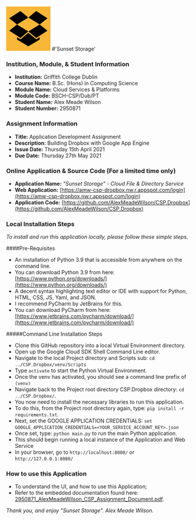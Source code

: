 ![Sunset Storage Logo](static/favicon/favicon.png)
#'Sunset Storage'

### Institution, Module, & Student Information
- **Institution:** Griffith College Dublin
- **Course Name:** B.Sc. (Hons) in Computing Science
- **Module Name:** Cloud Services & Platforms
- **Module Code:** BSCH-CSP/Dub/PT
- **Student Name:** Alex Meade Wilson
- **Student Number:** 2950871

### Assignment Information
- **Title:** Application Development Assignment
- **Description:** Building Dropbox with Google App Engine
- **Issue Date:** Thursday 15th April 2021
- **Due Date:** Thursday 27th May 2021

### Online Application & Source Code (For a limited time only)
- **Application Name:** _"Sunset Storage" - Cloud File & Directory Service_ 
- **Web Application:** [https://amw-csp-dropbox.nw.r.appspot.com/login](https://amw-csp-dropbox.nw.r.appspot.com/login)
- **Application Code:** [https://github.com/AlexMeadeWilson/CSP.Dropbox](https://github.com/AlexMeadeWilson/CSP.Dropbox)

### Local Installation Steps
_To install and run this application locally, please follow these simple steps._

####Pre-Requisites
- An installation of Python 3.9 that is accessible from anywhere on the command line. 
- You can download Python 3.9 from here: [https://www.python.org/downloads/](https://www.python.org/downloads/)
- A decent syntax highlighting text editor or IDE with support for Python, HTML, CSS, JS, Yaml, and JSON.
- I recommend PyCharm by JetBrains for this. 
- You can download PyCharm from here: [https://www.jetbrains.com/pycharm/download/](https://www.jetbrains.com/pycharm/download/)

#####Command Line Installation Steps
- Clone this GitHub repository into a local Virtual Environment directory.
- Open up the Google Cloud SDK Shell Command Line editor.
- Navigate to the local Project directory and Scripts sub: `cd ../CSP.Dropbox/venv/Scripts`
- Type `activate` to start the Python Virtual Environment.
- Once the venv has activated, you should see a command line prefix of `(venv)`
- Navigate back to the Project root directory CSP.Dropbox directory: `cd ../CSP.Dropbox/`.
- You now need to install the necessary libraries to run this application.
- To do this, from the Project root directory again, type: `pip install -r requirements.txt`.
- Next, set the GOOGLE APPLICATION CREDENTIALS: `set GOOGLE_APPLICATION_CREDENTIALS=<YOUR_SERVICE_ACCOUNT_KEY>.json`
- Once set, type: `python main.py` to run the main Python application. 
- This should begin running a local instance of the Application and Web Service
- In your browser, go to `http://localhost:8080/` or `http://127.0.0.1:8080/`

### How to use this Application
- To understand the UI, and how to use this Application;
- Refer to the embedded documentation found here: [2950871_AlexMeadeWilson_CSP_Assignment_Document.pdf](docs/2950871_AlexMeadeWilson_CSP_Assignment_Document.pdf).

_Thank you, and enjoy "Sunset Storage"._
_Alex Meade Wilson._